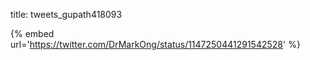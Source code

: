 title: tweets_gupath418093

{% embed url='https://twitter.com/DrMarkOng/status/1147250441291542528' %}
